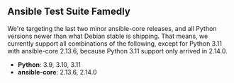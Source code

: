 ## Ansible Test Suite Famedly

We're targeting the last two minor ansible-core releases, and all Python
versions newer than what Debian stable is shipping. That means, we currently
support all combinations of the following, except for Python 3.11 with
ansible-core 2.13.6, because Python 3.11 support only arrived in 2.14.0.
 - **Python**: 3.9, 3.10, 3.11
 - **ansible-core**: 2.13.6, 2.14.0 
